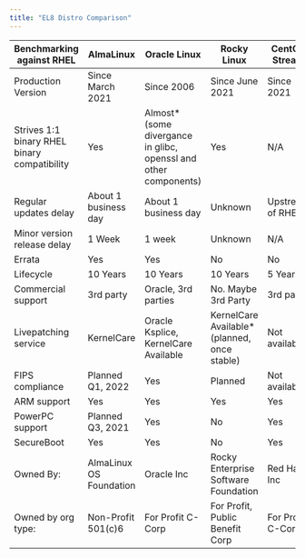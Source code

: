 ```yaml
---
title: "EL8 Distro Comparison"
---
```


| Benchmarking against RHEL                  | AlmaLinux                | Oracle Linux                                   | Rocky Linux                                 | CentOS Stream     | CentOS Stable     |
| -------------------------------------------|--------------------------|------------------------------------------------|-------------------------------------------- |-------------------|------------------:|
|Production Version                          | Since March 2021         | Since 2006                                     | Since June 2021                          | Since 2021        | Since 2004        |
|Strives 1:1 binary RHEL binary compatibility| Yes                      | Almost*<br/>(some divergance in glibc, openssl and other components)                      | Yes                                         | N/A               | Yes               |
|Regular updates delay                       | About 1 business day     | About 1 business day                           | Unknown                                     | Upstream of RHEL  | Going to EOL      |
|Minor version release delay                 | 1 Week                   | 1 week                                         | Unknown                                      | N/A               | Going to EOL      |
|Errata                                      | Yes                      | Yes                                            | No                                          | No                | No                |
|Lifecycle                                   | 10 Years                 | 10 Years                                       | 10 Years                                    | 5 Years           | 5 year            |
|Commercial support                          | 3rd party                | Oracle, 3rd parties                            | No. Maybe 3rd Party                         | 3rd party         | 3rd party         |
|Livepatching service                        | KernelCare               | Oracle Ksplice, KernelCare Available           | KernelCare Available*<br/>(planned, once stable)                      | Not available     | KernelCare, Kpatch |
|FIPS compliance                             | Planned Q1, 2022         | Yes                                            | Planned                                     | Not available     | FIPS 140-2        |
|ARM support                                 | Yes                      | Yes                                            | Yes                                        | Yes               | Yes               |
|PowerPC support                             | Planned Q3, 2021         | Yes                                            | No                                          | Yes               | Yes               |
|SecureBoot                                  | Yes                      | Yes                                            | No                                          | Yes               | Yes               |
|Owned By:                                   | AlmaLinux OS Foundation  | Oracle Inc                                     | Rocky Enterprise Software Foundation        | Red Hat Inc       | Red Hat Inc       |
|Owned by org type:                          | Non-Profit 501(c)6       | For Profit C-Corp                              | For Profit, Public Benefit Corp             | For Profit C-Corp | For Profit C-Corp |
